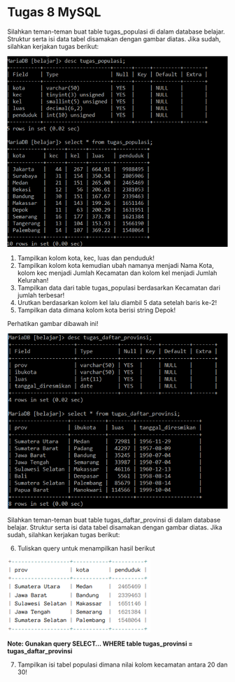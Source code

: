 # Tugas 8 MySQL
Silahkan teman-teman buat table tugas_populasi di dalam database belajar. Struktur serta isi data tabel disamakan dengan gambar diatas. Jika sudah, silahkan kerjakan tugas berikut:

![Tugas 8.1](https://github.com/troy213/tugas_8_mysql/blob/main/Tugas%208.1.png)

1. Tampilkan kolom kota, kec, luas dan penduduk!
2. Tampilkan kolom kota kemudian ubah namanya menjadi Nama Kota, kolom kec menjadi Jumlah Kecamatan dan kolom kel menjadi Jumlah Kelurahan!
3. Tampilkan data dari table tugas_populasi berdasarkan Kecamatan dari jumlah terbesar!
4. Urutkan berdasarkan kolom kel lalu diambil 5 data setelah baris ke-2!
5. Tampilkan data dimana kolom kota berisi string Depok!

Perhatikan gambar dibawah ini!

![Tugas 8.2](https://github.com/troy213/tugas_8_mysql/blob/main/Tugas%208.2.png)

Silahkan teman-teman buat table tugas_daftar_provinsi di dalam database belajar. Struktur serta isi data tabel disamakan dengan gambar diatas. Jika sudah, silahkan kerjakan tugas berikut:

6. Tuliskan query untuk menampilkan hasil berikut

![Tugas 8.3](https://github.com/troy213/tugas_8_mysql/blob/main/Tugas%208.3.png)

**Note: Gunakan query SELECT… WHERE table tugas_provinsi = tugas_daftar_provinsi**

7. Tampilkan isi tabel populasi dimana nilai kolom kecamatan antara 20 dan 30!
